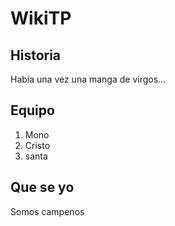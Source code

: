 # WikiTP

## Historia

Había una vez una manga de virgos...

## Equipo

1. Mono
2. Cristo
3. santa

## Que se yo

Somos campenos

